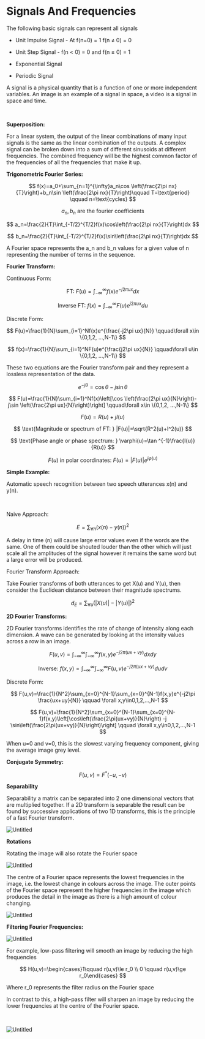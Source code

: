 # Signals And Frequencies
The following basic signals can represent all signals

- Unit Impulse Signal - At f(n=0) = 1 f(n ≠ 0) = 0

- Unit Step Signal - f(n < 0) = 0 and f(n ≥ 0) = 1

- Exponential Signal

- Periodic Signal

A signal is a physical quantity that is a function of one or more independent variables. An image is an example of a signal in space, a video is a signal in space and time.

<br/>

**Superposition:**

For a linear system, the output of the linear combinations of many input signals is the same as the linear combination of the outputs. A complex signal can be broken down into a sum of different sinusoids at different frequencies. The combined frequency will be the highest common factor of the frequencies of all the frequencies that make it up.

**Trigonometric Fourier Series:**

$$ f(x)=a_0+\sum_{n=1}^{\infty}a_n\cos \left(\frac{2\pi nx}{T}\right)+b_n\sin \left(\frac{2\pi nx}{T}\right)\qquad T=\text{period} \qquad n=\text{cycles} $$

$$ a_n,b_n \text{ are the fourier coefficients} $$

$$ a_n=\frac{2}{T}\int_{-T/2}^{T/2}f(x)\cos\left(\frac{2\pi nx}{T}\right)dx $$

$$ b_n=\frac{2}{T}\int_{-T/2}^{T/2}f(x)\sin\left(\frac{2\pi nx}{T}\right)dx $$

A Fourier space represents the a_n and b_n values for a given value of n representing the number of terms in the sequence.

**Fourier Transform:**

Continuous Form:

$$ \text{FT: }F(u)=\int_{-\infty}^{\infty}f(x)e^{-j2\pi ux}dx $$

$$ \text{Inverse FT: }f(x)=\int_{-\infty}^{\infty}F(u)e^{j2\pi ux}du $$

Discrete Form:

$$ F(u)=\frac{1}{N}\sum_{i=1}^Nf(x)e^{\frac{-j2\pi ux}{N}}
\qquad\forall x\in \{0,1,2, ...,N-1\} $$

$$ f(x)=\frac{1}{N}\sum_{i=1}^NF(u)e^{\frac{j2\pi ux}{N}}
\qquad\forall u\in \{0,1,2, ...,N-1\} $$

These two equations are the Fourier transform pair and they represent a lossless representation of the data.

$$ e^{-j\theta}=\cos\theta-j\sin\theta $$

$$ F(u)=\frac{1}{N}\sum_{i=1}^Nf(x)\left[\cos \left(\frac{2\pi ux}{N}\right)-j\sin \left(\frac{2\pi ux}{N}\right)\right]
\qquad\forall x\in \{0,1,2, ...,N-1\} $$

$$ F(u)=R(u)+jI(u) $$

$$ \text{Magnitude or spectrum of FT: } |F(u)|=\sqrt{R^2(u)+I^2(u)} $$

$$ \text{Phase angle or phase spectrum: } 
\varphi(u)=\tan ^{-1}\frac{I(u)}{R(u)} $$

$$ F(u) \text{ in polar coordinates: }F(u)=|F(u)|e^{j\varphi(u)} $$

**Simple Example:**

Automatic speech recognition between two speech utterances x(n) and y(n).

<br/>

Naive Approach:

$$ E=\sum_{\forall n}(x(n)-y(n))^2 $$

A delay in time (n) will cause large error values even if the words are the same. One of them could be shouted louder than the other which will just scale all the amplitudes of the signal however it remains the same word but a large error will be produced.

Fourier Transform Approach:

Take Fourier transforms of both utterances to get X(u) and Y(u), then consider the Euclidean distance between their magnitude spectrums.

$$ d_E=\sum_{\forall u}(|X(u)|-|Y(u)|)^2 $$

**2D Fourier Transforms:**

2D Fourier transforms identifies the rate of change of intensity along each dimension. A wave can be generated by looking at the intensity values across a row in an image.

$$ F(u,v)=\int_{-\infty}^{\infty}\int_{-\infty}^{\infty}f(x,y)e^{-j2\pi (ux+vy)}dxdy $$

$$ \text{Inverse: } f(x,y)=\int_{-\infty}^{\infty}\int_{-\infty}^{\infty}F(u,v)e^{-j2\pi (ux+vy)}dudv $$

Discrete Form:

$$ F(u,v)=\frac{1}{N^2}\sum_{x=0}^{N-1}\sum_{x=0}^{N-1}f(x,y)e^{-j2\pi \frac{ux+uy}{N}} \qquad \forall x,y\in0,1,2,...,N-1 $$

$$ F(u,v)=\frac{1}{N^2}\sum_{x=0}^{N-1}\sum_{x=0}^{N-1}f(x,y)\left[\cos\left(\frac{2\pi(ux+vy)}{N}\right) -j \sin\left(\frac{2\pi(ux+vy)}{N}\right)\right] \qquad \forall x,y\in0,1,2,...,N-1 $$

When u=0 and v=0, this is the slowest varying frequency component, giving the average image grey level.

**Conjugate Symmetry:**

$$ F(u,v)=F^*(-u,-v) $$

**Separability**

Separability a matrix can be separated into 2 one dimensional vectors that are multiplied together. If a 2D transform is separable the result can be found by successive applications of two 1D transforms, this is the principle of a fast Fourier transform.

![Untitled](2c908036_Untitled.png)

**Rotations**

Rotating the image will also rotate the Fourier space

![Untitled](85c7564e_Untitled.png)

The centre of a Fourier space represents the lowest frequencies in the image, i.e. the lowest change in colours across the image. The outer points of the Fourier space represent the higher frequencies in the image which produces the detail in the image as there is a high amount of colour changing. 

![Untitled](8bdb4e8d_Untitled.png)

**Filtering Fourier Frequencies:**

![Untitled](836bf2a6_Untitled.png)

For example, low-pass filtering will smooth an image by reducing the high frequencies

$$ H(u,v)=\begin{cases}1\qquad r(u,v)\le r_0 \\ 0 \qquad r(u,v)\ge r_0\end{cases} $$

Where r_0 represents the filter radius on the Fourier space

In contrast to this, a high-pass filter will sharpen an image by reducing the lower frequencies at the centre of the Fourier space.

<br/>

![Untitled](46b54cd8_Untitled.png)

<br/>

